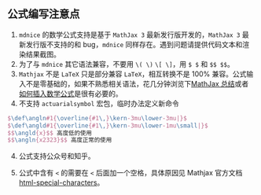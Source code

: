 ## 公式编写注意点

1. `mdnice` 的数学公式支持是基于 `MathJax 3` 最新发行版开发的，`MathJax 3` 最新发行版不支持的和 bug，`mdnice` 同样存在。遇到问题请提供代码文本和渲染结果截图。
2. 为了与 `mdnice` 其它语法兼容，不要用 `\( \)` `\[ \]`，用 `$ $` 和 `$$ $$`。
3. `Mathjax` 不是 `LaTeX` 只是部分兼容 `LaTeX`，相互转换不是 100% 兼容。公式输入不是零基础的，如果不熟悉相关语法，花几分钟浏览下[MathJax 总结](https://www.zybuluo.com/yangfch3/note/267947)或者[如何插入数学公式](https://www.yuque.com/yuque/help/math)是很有必要的。
4. 不支持 `actuarialsymbol` 宏包，临时办法定义新命令 
```tex
$\def\angln#1{\overline{#1\,}\kern-3mu\lower-3mu|}$
$\def\angld#1{\overline{#1\,}\kern-3mu\lower-1mu\small|}$
$$\angld{x}$$ 高度低的使用
$$\angln{x2323}$$ 高度正常的使用
```
4. 公式支持公众号和知乎。

6.  公式中含有 `<` 的需要在 `<` 后面加一个空格，具体原因见 Mathjax 官方文档 [html-special-characters](http://docs.mathjax.org/en/latest/input/tex/html.html#html-special-characters)。
